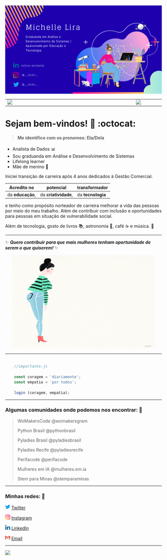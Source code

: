![](https://github.com/michelle-lira/michelle-lira/blob/main/githubprof/cause_girls_run_the_whole_world!.png "Code like a Mom!")  

<center>
<table>
    <tr>
        <td><img width="400px" align="left" src="https://github-readme-stats.vercel.app/api/top-langs/?username=michelle-lira&hide=html&layout=compact&theme=cobalt" /></td>
        <td><img width="495px" align="left" src="https://github-readme-stats.vercel.app/api?username=michelle-lira&theme=cobalt" /></td>
    </tr>   
</table>
</center>

# Sejam bem-vindos! 👋 :octocat:

> #### Me identifico com os pronomes: Ela/Dela

* Analista de Dados :bar_chart:
* Sou graduanda em Análise e Desenvolvimento de Sistemas 
* Lifelong learner 
* Mãe de menino 💙

Iniciei transição de carreira após 4 anos dedicados à Gestão Comercial. 

| Acredito no | potencial | transformador |
|-------------|-----------|-----------------|
|da **educação**, | da **criatividade**, | da **tecnologia** | 

e tenho como propósito norteador de carreira melhorar a vida das pessoas por meio do meu trabalho.
Além de contribuir com inclusão e oportunidades para pessoas em situação de vulnerabilidade social. 


Além de tecnologia, gosto de livros :books:, astronomia 🚀, café :coffee: e música. :musical_note:

--- 

:sparkles: _**Quero contribuir para que mais mulheres tenham oportunidade de serem o que quiserem!**_ :sparkles:

 <p align="center"> 
     <img width="460" height="300" src="https://github.com/michelle-lira/michelle-lira/blob/main/githubprof/giphyall.gif"> 
 </p> 

---

```javascript

    //importante.js

    const coragem = 'diariamente';
    const empatia = 'por todos';

    login (coragem, empatia);
```

---
### Algumas comunidades onde podemos nos encontrar: 🤝

>WoMakersCode @womakersgram
>
>Python Brasil @pythonbrasil
>
>Pyladies Brasil @pyladiesbrasil
>
>Pyladies Recife @pyladiesrecife
>
>Perifacode @perifacode
>
>Mulheres em IA @mulheres.em.ia
>
>Stem para Minas @stemparaminas

---

### Minhas redes: 💬

<img src="https://github.com/michelle-lira/michelle-lira/blob/main/githubprof/013-twitter.png" width="16"></img></a> [Twitter](https://twitter.com/__ch3ll__)   

<a href="https://www.instagram.com/__ch3ll__/"><img src="https://github.com/michelle-lira/michelle-lira/blob/main/githubprof/011-instagram.png" width="16"></img></a> [Instagram](https://www.instagram.com/__ch3ll__)  

<a href="https://www.linkedin.com/in/michelle-lira"><img src="https://github.com/michelle-lira/michelle-lira/blob/main/githubprof/010-linkedin.png" width="16"></img></a> [LinkedIn](https://www.linkedin.com/in/michelle-lira)  

<a href="mailto:mchll.lira@gmail.com"><img src="https://github.com/michelle-lira/michelle-lira/blob/main/githubprof/gmail2.png" width="16"></img></a> [Email](mailto:mchll.lira@gmail.com)  

---
![](https://komarev.com/ghpvc/?username=michelle-lira&color=blue&style=flat)

